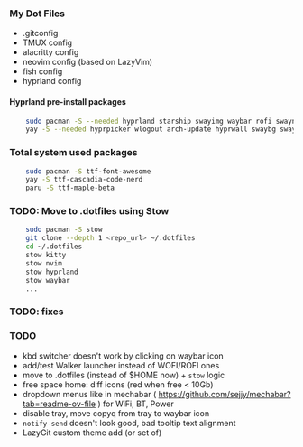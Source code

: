 ### My Dot Files

- .gitconfig
- TMUX config
- alacritty config
- neovim config (based on LazyVim)
- fish config
- hyprland config

#### Hyprland pre-install packages

```bash
    sudo pacman -S --needed hyprland starship swayimg waybar rofi swaync obs-studio jq wl-clipboard libnotify nitrogen copyq
    yay -S --needed hyprpicker wlogout arch-update hyprwall swaybg swaylock grim slurp hyprlock hyprpicker scrot xclip hyprshot brightnessctl hyprpolkitagent hyprsunset hyprsysteminfo hypridle hyprswitch
```

### Total system used packages

```bash
    sudo pacman -S ttf-font-awesome
    yay -S ttf-cascadia-code-nerd
    paru -S ttf-maple-beta

```

### TODO: Move to .dotfiles using Stow

```bash
    sudo pacman -S stow
    git clone --depth 1 <repo_url> ~/.dotfiles
    cd ~/.dotfiles
    stow kitty
    stow nvim
    stow hyprland
    stow waybar
    ...
```

### TODO: fixes

### TODO

- kbd switcher doesn't work by clicking on waybar icon
- add/test Walker launcher instead of WOFI/ROFI ones
- move to .dotfiles (instead of $HOME now) + `stow` logic
- free space home: diff icons (red when free < 10Gb)
- dropdown menus like in mechabar ( <https://github.com/sejjy/mechabar?tab=readme-ov-file> ) for WiFi, BT, Power
- disable tray, move copyq from tray to waybar icon
- `notify-send` doesn't look good, bad tooltip text alignment
- LazyGit custom theme add (or set of)

